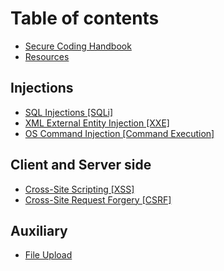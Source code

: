 # Table of contents

* [Secure Coding Handbook](README.md)
* [Resources](resources.md)

## Injections

* [SQL Injections \[SQLi\]](injections/sql-injections.md)
* [XML External Entity Injection \[XXE\]](injections/xxe.md)
* [OS Command Injection \[Command Execution\]](injections/os-command-injection.md)

## Client and Server side <a id="client-server-side"></a>

* [Cross-Site Scripting \[XSS\]](client-server-side/xss.md)
* [Cross-Site Request Forgery \[CSRF\]](client-server-side/cross-site-request-forgery-csrf.md)

## Auxiliary

* [File Upload](auxiliary/file-upload.md)

